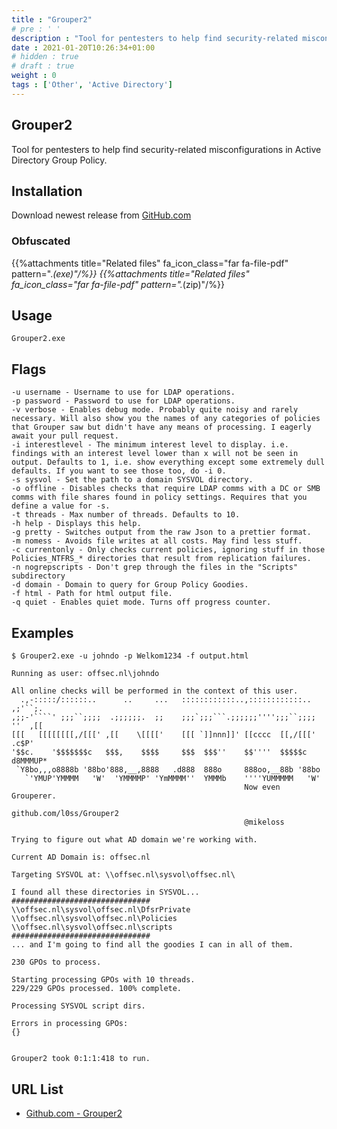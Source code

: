 ```yaml
---
title : "Grouper2"
# pre : ' '
description : "Tool for pentesters to help find security-related misconfigurations in Active Directory Group Policy."
date : 2021-01-20T10:26:34+01:00
# hidden : true
# draft : true
weight : 0
tags : ['Other', 'Active Directory']
---
```


## Grouper2

Tool for pentesters to help find security-related misconfigurations in Active Directory Group Policy.

## Installation

Download newest release from [GitHub.com](https://github.com/l0ss/Grouper2/releases)

### Obfuscated

{{%attachments title="Related files" fa_icon_class="far fa-file-pdf" pattern=".*(exe)"/%}}
{{%attachments title="Related files" fa_icon_class="far fa-file-pdf" pattern=".*(zip)"/%}}

## Usage

```plain
Grouper2.exe
```

## Flags

```plain
-u username - Username to use for LDAP operations.
-p password - Password to use for LDAP operations.
-v verbose - Enables debug mode. Probably quite noisy and rarely necessary. Will also show you the names of any categories of policies that Grouper saw but didn't have any means of processing. I eagerly await your pull request.
-i interestlevel - The minimum interest level to display. i.e. findings with an interest level lower than x will not be seen in output. Defaults to 1, i.e. show everything except some extremely dull defaults. If you want to see those too, do -i 0.
-s sysvol - Set the path to a domain SYSVOL directory.
-o offline - Disables checks that require LDAP comms with a DC or SMB comms with file shares found in policy settings. Requires that you define a value for -s.
-t threads - Max number of threads. Defaults to 10.
-h help - Displays this help.
-g pretty - Switches output from the raw Json to a prettier format.
-m nomess - Avoids file writes at all costs. May find less stuff.
-c currentonly - Only checks current policies, ignoring stuff in those Policies_NTFRS_* directories that result from replication failures.
-n nogrepscripts - Don't grep through the files in the "Scripts" subdirectory
-d domain - Domain to query for Group Policy Goodies.
-f html - Path for html output file.
-q quiet - Enables quiet mode. Turns off progress counter.
```

## Examples

```plain
$ Grouper2.exe -u johndo -p Welkom1234 -f output.html

Running as user: offsec.nl\johndo

All online checks will be performed in the context of this user.
  .,-:::::/::::::..      ..     ...   ::::::::::::..,::::::::::::..  ,;'``;.
,;;-'````' ;;;``;;;;  .;;;;;;.  ;;    ;;;`;;;```.;;;;;;'''';;;``;;;; ''  ,[[
[[[   [[[[[[[[,/[[[' ,[[    \[[[['    [[[ `]]nnn]]' [[cccc  [[,/[[['  .c$P'
'$$c.    '$$$$$$$c   $$$,    $$$$     $$$  $$$''    $$''''  $$$$$c   d8MMMUP*
 `Y8bo,,,o8888b '88bo'888,__,8888   .d888  888o     888oo,__88b '88bo
   `'YMUP'YMMMM   'W'  'YMMMMP' 'YmMMMM''  YMMMb    ''''YUMMMMM   'W'
                                                    Now even Grouperer.
                                                    github.com/l0ss/Grouper2
                                                    @mikeloss

Trying to figure out what AD domain we're working with.

Current AD Domain is: offsec.nl

Targeting SYSVOL at: \\offsec.nl\sysvol\offsec.nl\

I found all these directories in SYSVOL...
###############################
\\offsec.nl\sysvol\offsec.nl\DfsrPrivate
\\offsec.nl\sysvol\offsec.nl\Policies
\\offsec.nl\sysvol\offsec.nl\scripts
###############################
... and I'm going to find all the goodies I can in all of them.

230 GPOs to process.

Starting processing GPOs with 10 threads.
229/229 GPOs processed. 100% complete.

Processing SYSVOL script dirs.

Errors in processing GPOs:
{}


Grouper2 took 0:1:1:418 to run.
```

## URL List

* [Github.com - Grouper2](https://github.com/l0ss/Grouper2)
